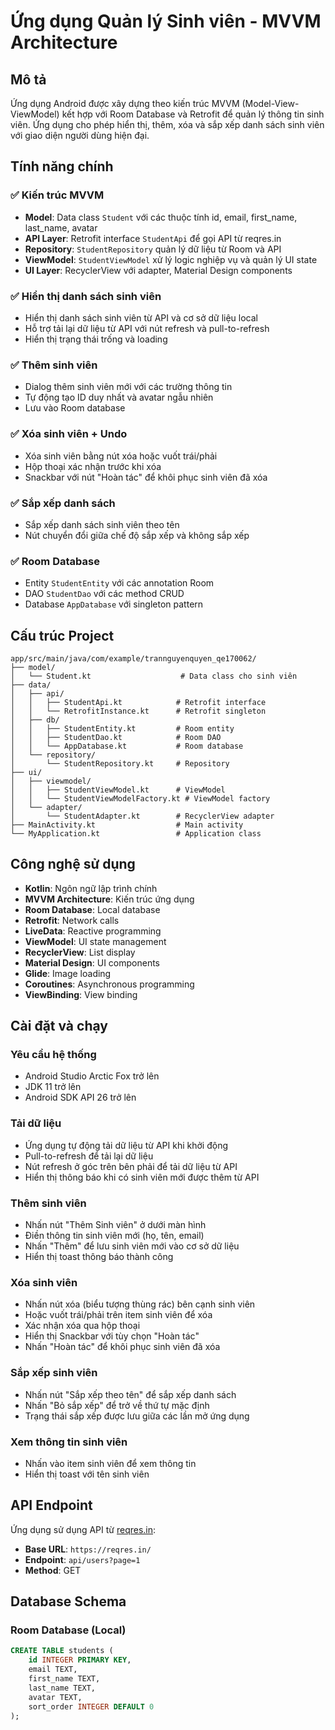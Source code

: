 # Ứng dụng Quản lý Sinh viên - MVVM Architecture

## Mô tả
Ứng dụng Android được xây dựng theo kiến trúc MVVM (Model-View-ViewModel) kết hợp với Room Database và Retrofit để quản lý thông tin sinh viên. Ứng dụng cho phép hiển thị, thêm, xóa và sắp xếp danh sách sinh viên với giao diện người dùng hiện đại.

## Tính năng chính

### ✅ Kiến trúc MVVM
- **Model**: Data class `Student` với các thuộc tính id, email, first_name, last_name, avatar
- **API Layer**: Retrofit interface `StudentApi` để gọi API từ reqres.in
- **Repository**: `StudentRepository` quản lý dữ liệu từ Room và API
- **ViewModel**: `StudentViewModel` xử lý logic nghiệp vụ và quản lý UI state
- **UI Layer**: RecyclerView với adapter, Material Design components

### ✅ Hiển thị danh sách sinh viên
- Hiển thị danh sách sinh viên từ API và cơ sở dữ liệu local
- Hỗ trợ tải lại dữ liệu từ API với nút refresh và pull-to-refresh
- Hiển thị trạng thái trống và loading

### ✅ Thêm sinh viên
- Dialog thêm sinh viên mới với các trường thông tin
- Tự động tạo ID duy nhất và avatar ngẫu nhiên
- Lưu vào Room database

### ✅ Xóa sinh viên + Undo
- Xóa sinh viên bằng nút xóa hoặc vuốt trái/phải
- Hộp thoại xác nhận trước khi xóa
- Snackbar với nút "Hoàn tác" để khôi phục sinh viên đã xóa

### ✅ Sắp xếp danh sách
- Sắp xếp danh sách sinh viên theo tên
- Nút chuyển đổi giữa chế độ sắp xếp và không sắp xếp

### ✅ Room Database
- Entity `StudentEntity` với các annotation Room
- DAO `StudentDao` với các method CRUD
- Database `AppDatabase` với singleton pattern

## Cấu trúc Project

```
app/src/main/java/com/example/trannguyenquyen_qe170062/
├── model/
│   └── Student.kt                    # Data class cho sinh viên
├── data/
│   ├── api/
│   │   ├── StudentApi.kt            # Retrofit interface
│   │   └── RetrofitInstance.kt      # Retrofit singleton
│   ├── db/
│   │   ├── StudentEntity.kt         # Room entity
│   │   ├── StudentDao.kt            # Room DAO
│   │   └── AppDatabase.kt           # Room database
│   └── repository/
│       └── StudentRepository.kt     # Repository
├── ui/
│   ├── viewmodel/
│   │   ├── StudentViewModel.kt      # ViewModel
│   │   └── StudentViewModelFactory.kt # ViewModel factory
│   └── adapter/
│       └── StudentAdapter.kt        # RecyclerView adapter
├── MainActivity.kt                  # Main activity
└── MyApplication.kt                 # Application class
```

## Công nghệ sử dụng

- **Kotlin**: Ngôn ngữ lập trình chính
- **MVVM Architecture**: Kiến trúc ứng dụng
- **Room Database**: Local database
- **Retrofit**: Network calls
- **LiveData**: Reactive programming
- **ViewModel**: UI state management
- **RecyclerView**: List display
- **Material Design**: UI components
- **Glide**: Image loading
- **Coroutines**: Asynchronous programming
- **ViewBinding**: View binding

## Cài đặt và chạy

### Yêu cầu hệ thống
- Android Studio Arctic Fox trở lên
- JDK 11 trở lên
- Android SDK API 26 trở lên



### Tải dữ liệu
- Ứng dụng tự động tải dữ liệu từ API khi khởi động
- Pull-to-refresh để tải lại dữ liệu
- Nút refresh ở góc trên bên phải để tải dữ liệu từ API
- Hiển thị thông báo khi có sinh viên mới được thêm từ API

### Thêm sinh viên
- Nhấn nút "Thêm Sinh viên" ở dưới màn hình
- Điền thông tin sinh viên mới (họ, tên, email)
- Nhấn "Thêm" để lưu sinh viên mới vào cơ sở dữ liệu
- Hiển thị toast thông báo thành công

### Xóa sinh viên
- Nhấn nút xóa (biểu tượng thùng rác) bên cạnh sinh viên
- Hoặc vuốt trái/phải trên item sinh viên để xóa
- Xác nhận xóa qua hộp thoại
- Hiển thị Snackbar với tùy chọn "Hoàn tác"
- Nhấn "Hoàn tác" để khôi phục sinh viên đã xóa

### Sắp xếp sinh viên
- Nhấn nút "Sắp xếp theo tên" để sắp xếp danh sách
- Nhấn "Bỏ sắp xếp" để trở về thứ tự mặc định
- Trạng thái sắp xếp được lưu giữa các lần mở ứng dụng

### Xem thông tin sinh viên
- Nhấn vào item sinh viên để xem thông tin
- Hiển thị toast với tên sinh viên

## API Endpoint

Ứng dụng sử dụng API từ [reqres.in](https://reqres.in):
- **Base URL**: `https://reqres.in/`
- **Endpoint**: `api/users?page=1`
- **Method**: GET

## Database Schema

### Room Database (Local)
```sql
CREATE TABLE students (
    id INTEGER PRIMARY KEY,
    email TEXT,
    first_name TEXT,
    last_name TEXT,
    avatar TEXT,
    sort_order INTEGER DEFAULT 0
);




